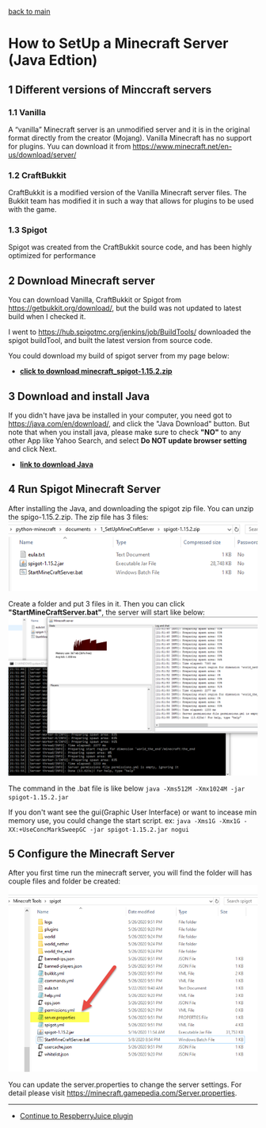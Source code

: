 [back to main](../../README.md)

# How to SetUp a Minecraft Server (Java Edtion)

## 1 Different versions of Minccraft servers

### 1.1 Vanilla

A “vanilla” Minecraft server is an unmodified server and it is in the original format directly from the creator (Mojang).
Vanilla Minecraft has no support for plugins.
Yuu can download it from  <https://www.minecraft.net/en-us/download/server/>

### 1.2 CraftBukkit

CraftBukkit is a modified version of the Vanilla Minecraft server files.  The Bukkit team has modified it in such a way that allows for plugins to be used with the game.

### 1.3 Spigot

Spigot was created from the CraftBukkit source code, and has been highly optimized for performance

## 2 Download Minecraft server

You can download Vanilla, CraftBukkit or Spigot from <https://getbukkit.org/download/>, but the build was not updated to latest build when I checked it.

I went to <https://hub.spigotmc.org/jenkins/job/BuildTools/> downloaded the spigot buildTool, and built the latest version from source code.

You could download my build of spigot server from my page below:

- **[click to download minecraft_spigot-1.15.2.zip](./minecraft_spigot-1.15.2.zip)**

## 3 Download and install Java

If you didn't have java be installed in your computer, you need got to <https://java.com/en/download/>, and click the "Java Download" button.
But note that when you install java, please make sure to check **"NO"** to any other App like Yahoo Search,  and select **Do NOT update browser setting** and click Next.

- **[link to download Java](https://java.com/en/download/)**

## 4 Run Spigot Minecraft Server

After installing the Java, and downloading the spigot zip file. You can unzip the spigo-1.15.2.zip. The zip file has 3 files:
![spigot-1.15.2.zip](./spigot-1.15.2.zip.png)

Create a folder and put 3 files in it.
Then you can click **"StartMineCraftServer.bat"**, the server will start like below:
![minecraftserver.png](./MinecraftServer.png)

The command in the .bat file is like below
`java -Xms512M -Xmx1024M -jar spigot-1.15.2.jar`

If you don't want see the gui(Graphic User Interface) or want to incease min memory use, you could change the start script. ex:
`java -Xms1G -Xmx1G -XX:+UseConcMarkSweepGC -jar spigot-1.15.2.jar nogui`

## 5 Configure the Minecraft Server

After you first time run the minecraft server, you will find the folder will has couple files and folder be created:
![spigotfolder.png](./spigotFolder.png)

You can update the server.properties to change the server settings.
For detail please visit <https://minecraft.gamepedia.com/Server.properties>.

---

- [Continue to RespberryJuice plugin](./1.2_HowToEnablePythonForMineCraftServer.md)

